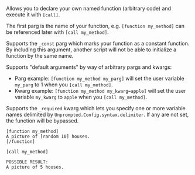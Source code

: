 Allows you to declare your own named function (arbitrary code) and execute it with `[call]`.

The first parg is the name of your function, e.g. `[function my_method]` can be referenced later with `[call my_method]`.

Supports the `_const` parg which marks your function as a constant function. By including this argument, another script will not be able to initialize a function by the same name.

Supports "default arguments" by way of arbitrary pargs and kwargs:

- Parg example: `[function my_method my_parg]` will set the user variable `my_parg` to 1 when you `[call my_method]`.
- Kwarg example: `[function my_method my_kwarg=apple]` will set the user variable `my_kwarg` to `apple` when you `[call my_method]`.

Supports the `_required` kwarg which lets you specify one or more variable names delimited by `Unprompted.Config.syntax.delimiter`. If any are not set, the function will be bypassed.

```
[function my_method]
A picture of [random 10] houses.
[/function]

[call my_method]
```
```
POSSIBLE RESULT:
A picture of 5 houses.
```